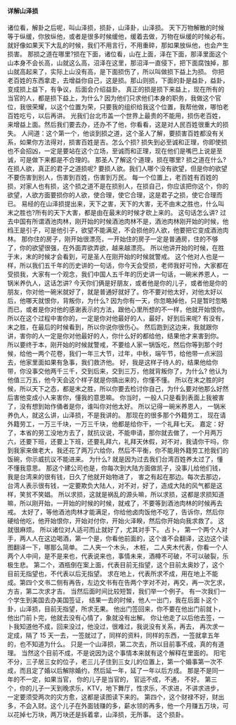 #### 详解山泽损

诸位看，解卦之后呢，叫山泽损，损卦，山泽卦，山泽损。
天下万物解散的时候等于纵缓，你放纵他，或者是很多时候缓他，缓着去做，万物在纵缓的时候必有。
就好像如果天下大乱的时候，我们不用言行，不用重碎，那如果放纵他，也会产生损害。
那损之道在哪里?损在下面，诸位看，山在上面，泽在下面，那泽里面这个山本身不会长高，山就这么高，沼泽在这里，那沼泽一直侵下，把下面腐蚀掉，那山就高起来了，实际上山没有高，是下面损伤了，所以叫做损下益上为损。
你把老百姓的东西拿走，去增益你自己，这是损。那山则损，下面的卦是益卦，益卦，变成损上益下，有争议，后面会介绍益卦。
真正的损是损下来益上，现在所有的当官的人，都是损下益上，为什么? 因为他们只求他们本身的职务，我做这个官位，我很荣耀，以这个位置为荣，只要我的组织给我这个位置，我帮他做，哪怕老百姓吃亏，以后再讲。
光我们台北市盖一个世界上最贵的不能用，损伤老百姓，来增益上面。然后我们要去办，还办不了他，你看看，这是对人民百姓很重大的损失。
人间道：这个第一个，他谈到损之道，这个圣人了解，要损害百姓都没有关系，如果你方法得对，损害百姓是吉。怎么个损? 损失到必至诚和正理，你即使损也不会招凶，一定是要站在这个立场，至诚而和正理，现在他们是嘴巴上说是至诚，可是做下来都是不合理的。
那圣人了解这个道理，损在哪里? 损之道在什么? 在损人欲，真正的君子之道损呢? 要损人欲。我们人哪个没有欲望，但是你的欲望不要伤害到别人，伤害到百姓，伤害到万民。
每一个位置上，老百姓有百姓的损，对家人也有损，这个损之道不是在损别人，在损自己，你应该把你这个，你的欲望，人欲方面要损你的人欲，使合理，使它合理，这是君子之损，使它合理而已。
易经的在山泽损提出来，天下之害，天下的大害，无不由末之胜也，什么叫末之胜也?所有的天下大害，都是由在最末的时候才砍上来的。
这句话怎么讲? 过去中国有所谓酒池肉林，刚开始的时候酒池肉林不是，酒池肉林刚开始的时候，他绉王是引子，可是他引子，欲望不能满足，不会损他的人欲，他要把它变成酒池肉林。
那你住的房子，刚开始很漂亮，一开始住的房子一定是普通房，住的不够了，你的欲望很强，在外面弄欲弄欲，越来越漂亮。
所以他讲开始的时候，在胜于末，末的时候才会看到，可是圣人在刚开始的时候就警戒。
这个他对人也是一样，所以我们五千年的历史讲的一句话，你今天会受损，老师我好可怜，大家都在受损我，大家有一个观念，我们中国人五千年的历史讲一句话，一碗米养恩人，一锅米养仇人，这话怎讲?
今天你们俩是好朋友，或者他是你的儿子，或者他是你的朋友，你对他一碗米就好了，就是普通好就好了。你不要对他太好，对他太好以后，他哪天就恨你，背叛你，为什么? 因为你有一天，你忽略掉他，只是暂时忽略而已，或者是你对他的感谢表示的方法，跟他心里所想的不一样，他就开始恨你。
所以在这个过程中害你的，一定是你对他最好的人，最好，好到后来呢? 有没有，末之胜，在最后的时候看到，所以你说你很伤心。
然后跑到这边来，我就跟你讲，害你的人一定是你对他最好的人，你什么好的都给他，结果他才来害到你。
所以要终于本，刚开始的时候就警戒，不要给人家一锅饭吃，然后你等到那个时候，给他一两个花卷，我们一年三大节，过年，中秋，端午节，给他带一点米回去，他家里面如果有急事，我们救济他。
好，我是这样子待人的，结果他给你带，你没事交他两千三千，交到后来，交到三万，他就背叛你了，为什么? 他认为他值三万五，他今天会这个样子就是你搞出来的，你懂不懂。
所以在末之胜的时候，所以天下之态，都是末之胜，所以你要去检讨你自己，为什么要对他那么好然后害他变成小人来害你，懂我的意思嘛。
你当时，一般人只是看到表面上我被害了，没有想到始作俑者是你，谁叫你对他太好。
所以记得一碗米养恩人， 一锅米养仇人，就这么讲，山泽损，不是我讲的。
那现在的很多那个外籍劳工， 现在请外籍劳工，一万三千块，一万三千块，他都是给你干，一个礼拜七天。
嘉定：好了，本省的劳工没地方去了，就抗议说，不能申请，那你就去做了，一个月两万六，还要下班，还要上下班，还要礼拜六，礼拜天休假，对不对，我请你干吗，你到我家来做老大，我还花了两万六给你，然后不平衡，你不能用外籍劳工抢我们的饭碗，你示威抗议不能进来。
为什么? 就是因为过去我们台湾百姓养太过了，懂不懂我意思。
那这个建公司也是，你每次到大陆方面做凯子，没事儿给他们钱，我是台湾来的很有钱，日久了他就开始物进了， 害之有起在那边。每次去那边，台湾人表示很有钱，一定要欺负大陆人，对不对，好了，造成大陆的风气都是这样，笑贫不笑娼。
所以求损，这就是祸乱的源头嘛，所以求损，这都是求损知道嘛，所以刚开始，一开始的时候的时候，就戒了，不要等到酒池肉林的时候再去戒。
太好了，等他酒池肉林才能满足，你给他卤肉饭他不吃了，告诉你，然后你硬给他吃，他开始恨你，开始对付你，开始火泽睽，然后你开始向我求救了。
这就很麻烦。
所以诸位对人适可而止就好了，尤其对手下。
占卜， 第一个两个人对手，两人人在这边喝酒，第一个是，你看他前面的，这个谁不会翻译，这边这个读图翻译一下，哪那么简单。
二人夹一个木头， 木桩， 二人夹木代表，你看一个人两个人中间，是不是来也，代表说来也，事情未来，酒樽不可破，不可以破裂，乐极生悲。
第二个，酒瓶倒在案上面，代表目前无指望，这个目前太奥妙了，这个目前无指望也，不代表以后无指望。
求在地上，代表所求不成，用在地上不能成。第四个文书二侧有再告，左边文书有在告两个字对不对，再交，再一次乞求，方吉，第二次求才吉。
当然后面时间比较短暂，我们举一个例子。
有一次我们一个学生到美国去办美国签证， 结果一去的时候，他人一出门，我在后面卜这个卦，山泽损，目前无指望，所求无果。
他出门签回来，你不要在他出门前就卜，他出门前卜完，他就去没有心情了，象就没有出解。
你让他走了以后他去签，一卜我知道他不成，回来没过，他没过，很难过，我说没有关系，再去， 再次求一定成，隔了 15 天一去，一签就过了，同样的资料，同样的东西，一签就拿五年的，也不知道为什么。
只是一个山泽损，第二次去，所以目前事不成，真的有道理。 当然这个目前不成，不是说因为这个事情本来就有这个解释在里面的。
阳宅不分，三子居三女的位子，老三儿子住到三女儿的位置上，第一个婚事第一次不成，而且定了婚以后解除婚约，然后延一年，延了一年以后方成。
那是不是同一年的不一定，如果当官， 你的儿子是当官的， 官运不成，不通， 不好。
第三个，你的儿子一天到晚求乐，KTV，地下舞厅，性求乐，不求进，不讲求进步， 一定要须受两次的灾方愈，这都是读图读下来的。
第四个，这个财禄不好，财出多，不会入财。这个儿子在外面钱赚的多，薪水领的再多，他一个月赚五万块，可以花掉七万块，两万块还是拆着拿，山泽损，无所事。
这个损卦。